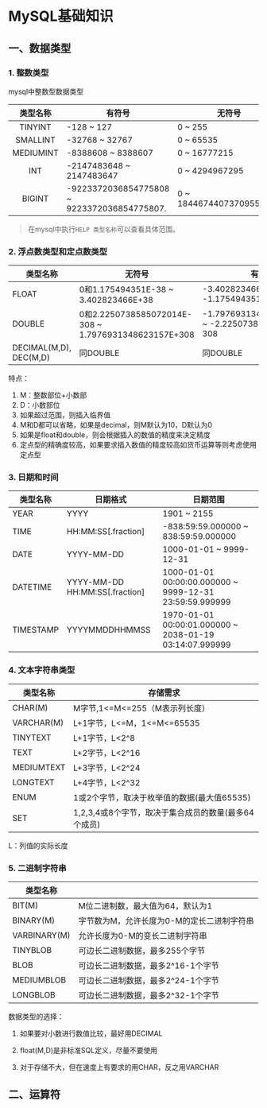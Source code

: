 # MySQL基础知识

## 一、数据类型

### 1. 整数类型

mysql中整数型数据类型

| 类型名称  | 有符号                                       | 无符号                   |
| :-------: | -------------------------------------------- | ------------------------ |
|  TINYINT  | -128 ~ 127                                   | 0 ~ 255                  |
| SMALLINT  | -32768 ~ 32767                               | 0 ~ 65535                |
| MEDIUMINT | -8388608 ~ 8388607                           | 0 ~ 16777215             |
|    INT    | -2147483648 ~ 2147483647                     | 0 ~ 4294967295           |
|  BIGINT   | -9223372036854775808  ~ 9223372036854775807. | 0 ~ 18446744073709551615 |

> 在mysql中执行`HELP 类型名称`可以查看具体范围。

### 2. 浮点数类型和定点数类型

| 类型名称               | 无符号                                               | 有符号                                              |
| ---------------------- | ---------------------------------------------------- | --------------------------------------------------- |
| FLOAT                  | 0和1.175494351E-38 ~ 3.402823466E+38                 | -3.402823466E+38 ~ -1.175494351E-38                 |
| DOUBLE                 | 0和2.2250738585072014E-308 ~ 1.7976931348623157E+308 | -1.7976931348623157E+308 ~ -2.2250738585072014E-308 |
| DECIMAL(M,D), DEC(M,D) | 同DOUBLE                                             | 同DOUBLE                                            |

 特点：

1. M：整数部位+小数部
2. D：小数部位
3. 如果超过范围，则插入临界值
4. M和D都可以省略，如果是decimal，则M默认为10，D默认为0
5. 如果是float和double，则会根据插入的数值的精度来决定精度
6. 定点型的精确度较高，如果要求插入数值的精度较高如货币运算等则考虑使用定点型

### 3. 日期和时间

| 类型名称  | 日期格式                       | 日期范围                                                |
| --------- | ------------------------------ | ------------------------------------------------------- |
| YEAR      | YYYY                           | 1901 ~ 2155                                             |
| TIME      | HH:MM:SS[.fraction]            | -838:59:59.000000 ~ 838:59:59.000000                    |
| DATE      | YYYY-MM-DD                     | 1000-01-01 ~ 9999-12-31                                 |
| DATETIME  | YYYY-MM-DD HH:MM:SS[.fraction] | 1000-01-01 00:00:00.000000 ~ 9999-12-31 23:59:59.999999 |
| TIMESTAMP | YYYYMMDDHHMMSS                 | 1970-01-01 00:00:01.000000 ~ 2038-01-19 03:14:07.999999 |

### 4. 文本字符串类型

| 类型名称   | 存储需求                                             |
| ---------- | ---------------------------------------------------- |
| CHAR(M)    | M字节,1<=M<=255（M表示列长度）                       |
| VARCHAR(M) | L+1字节，L<=M，1<=M<=65535                           |
| TINYTEXT   | L+1字节，L<2^8                                       |
| TEXT       | L+2字节，L<2^16                                      |
| MEDIUMTEXT | L+3字节，L<2^24                                      |
| LONGTEXT   | L+4字节，L<2^32                                      |
| ENUM       | 1或2个字节，取决于枚举值的数据(最大值65535)          |
| SET        | 1,2,3,4或8个字节，取决于集合成员的数量(最多64个成员) |

L：列值的实际长度

### 5. 二进制字符串

| 类型名称     |                                            |
| ------------ | ------------------------------------------ |
| BIT(M)       | M位二进制数，最大值为64，默认为1           |
| BINARY(M)    | 字节数为M，允许长度为0-M的定长二进制字符串 |
| VARBINARY(M) | 允许长度为0-M的变长二进制字符串            |
| TINYBLOB     | 可边长二进制数据，最多255个字节            |
| BLOB         | 可边长二进制数据，最多2^16-1个字节         |
| MEDIUMBLOB   | 可边长二进制数据，最多2^24-1个字节         |
| LONGBLOB     | 可边长二进制数据，最多2^32-1个字节         |

数据类型的选择：

1. 如果要对小数进行数值比较，最好用DECIMAL
2. float(M,D)是非标准SQL定义，尽量不要使用

3. 对于存储不大，但在速度上有要求的用CHAR，反之用VARCHAR

## 二、运算符


